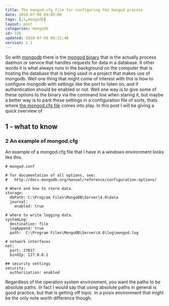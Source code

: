 ```yaml
---
title: The mongod.cfg file for configuring the mongod process
date: 2018-07-08 09:05:00
tags: [js,mongodb]
layout: post
categories: mongodb
id: 226
updated: 2018-07-08 09:21:48
version: 1.1
---
```


So with [mongodb](https://www.mongodb.com/) there is the [mongod binary](https://docs.mongodb.com/manual/reference/program/mongod/) that is the actually process daemon or service that handles requests for data in a database. It other words it is what always runs in the background on the computer that is hosting the database that is being used in a project that makes use of mongodb. Well one thing that might come of interest with this is how to configure mongodb with settings like the port to listen on, and if authentication should be enabled or not. Well one way is to give some of these options to the binary via the command line when staring it, but maybe a better way is to park these settings in a configuration file of sorts, thats where [the mongod.cfg file](https://docs.mongodb.com/manual/reference/configuration-options/) comes into play. In this post I will be giving a quick overview of

<!-- more -->

## 1 - what to know


### 2 An example of mongod.cfg

An example of a mongod.cfg file that I have in a windows environment looks like this.

```
# mongod.conf
 
# for documentation of all options, see:
#   http://docs.mongodb.org/manual/reference/configuration-options/
 
# Where and how to store data.
storage:
  dbPath: C:\Program Files\MongoDB\Server\4.0\data
  journal:
    enabled: true
 
# where to write logging data.
systemLog:
  destination: file
  logAppend: true
  path:  C:\Program Files\MongoDB\Server\4.0\log\mongod.log
 
# network interfaces
net:
  port: 27017
  bindIp: 127.0.0.1
 
## security settings
security:
  authorization: enabled
```

Regardless of the operation system environment, you want the paths to be absolute paths. In fact I would say that using absolute paths in general is good practice, but that is getting off topic. In a posix environment that might be the only note worth difference though.

